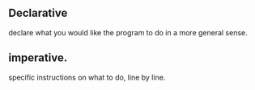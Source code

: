 
## Declarative
declare what you would like the program to do in a more general sense.

## imperative.
specific instructions on what to do, line by line. 

